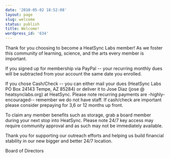 ```yaml
---
date: '2010-05-02 18:52:08'
layout: page
slug: welcome
status: publish
title: Welcome!
wordpress_id: '634'
---
```


Thank for you choosing to become a HeatSync Labs member! As we foster this community of learning, science, and the arts every member is important.

If you signed up for membership via PayPal -- your recurring monthly dues will be subtracted from your account the same date you enrolled.

If you chose Cash/Check -- you can either mail your dues (HeatSync Labs PO Box 24143 Tempe, AZ 85284) or deliver it to Jose Diaz (jose @ heatsynclabs.org) at HeatSync. Please note recurring payments are -highly- encouraged-- remember we do not have staff. If cash/check are important please consider prepaying for 3,6 or 12 months up front.

To claim any member benefits such as storage, grab a board member during your next stop into HeatSync. Please note 24/7 key access may require community approval and as such may not be immediately available.

Thank you for supporting our outreach efforts and helping us build financial stability in our new bigger and better 24/7 location.

Board of Directors

